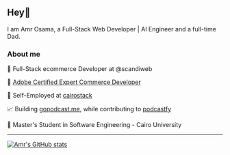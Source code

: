 ## Hey👋

I am Amr Osama, a Full-Stack Web Developer | AI Engineer and a full-time Dad.

### About me

💼 Full-Stack ecommerce Developer at @scandiweb

🥇 [Adobe Certified Expert Commerce Developer](https://www.credly.com/badges/b52d8084-d52e-4708-b6b4-6851961e4505/public_url)

👷 Self-Employed at [cairostack](https://cairostack.com)

📈 Building [gopodcast.me](https://gopodcast.me), while contributing to [podcastfy](https://www.podcastfy.ai/)

💬 Master's Student in Software Engineering - Cairo University

---

[![Amr's GitHub stats](https://github-readme-stats.vercel.app/api?username=thehorse2000&show_icons=true&theme=ayu-mirage)](https://github.com/anuraghazra/github-readme-stats)
